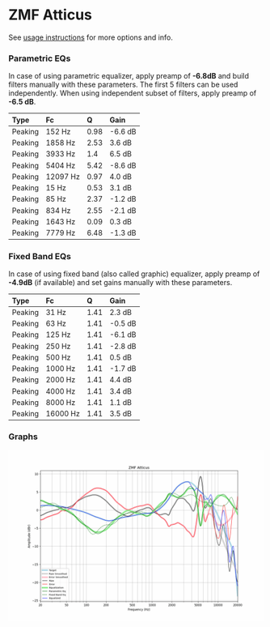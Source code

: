 # ZMF Atticus
See [usage instructions](https://github.com/jaakkopasanen/AutoEq#usage) for more options and info.

### Parametric EQs
In case of using parametric equalizer, apply preamp of **-6.8dB** and build filters manually
with these parameters. The first 5 filters can be used independently.
When using independent subset of filters, apply preamp of **-6.5 dB**.

| Type    | Fc       |    Q | Gain    |
|:--------|:---------|:-----|:--------|
| Peaking | 152 Hz   | 0.98 | -6.6 dB |
| Peaking | 1858 Hz  | 2.53 | 3.6 dB  |
| Peaking | 3933 Hz  | 1.4  | 6.5 dB  |
| Peaking | 5404 Hz  | 5.42 | -8.6 dB |
| Peaking | 12097 Hz | 0.97 | 4.0 dB  |
| Peaking | 15 Hz    | 0.53 | 3.1 dB  |
| Peaking | 85 Hz    | 2.37 | -1.2 dB |
| Peaking | 834 Hz   | 2.55 | -2.1 dB |
| Peaking | 1643 Hz  | 0.09 | 0.3 dB  |
| Peaking | 7779 Hz  | 6.48 | -1.3 dB |

### Fixed Band EQs
In case of using fixed band (also called graphic) equalizer, apply preamp of **-4.9dB**
(if available) and set gains manually with these parameters.

| Type    | Fc       |    Q | Gain    |
|:--------|:---------|:-----|:--------|
| Peaking | 31 Hz    | 1.41 | 2.3 dB  |
| Peaking | 63 Hz    | 1.41 | -0.5 dB |
| Peaking | 125 Hz   | 1.41 | -6.1 dB |
| Peaking | 250 Hz   | 1.41 | -2.8 dB |
| Peaking | 500 Hz   | 1.41 | 0.5 dB  |
| Peaking | 1000 Hz  | 1.41 | -1.7 dB |
| Peaking | 2000 Hz  | 1.41 | 4.4 dB  |
| Peaking | 4000 Hz  | 1.41 | 3.4 dB  |
| Peaking | 8000 Hz  | 1.41 | 1.1 dB  |
| Peaking | 16000 Hz | 1.41 | 3.5 dB  |

### Graphs
![](./ZMF%20Atticus.png)